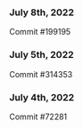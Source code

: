 ### July 8th, 2022

Commit #199195

### July 5th, 2022

Commit #314353


### July 4th, 2022

Commit #72281
